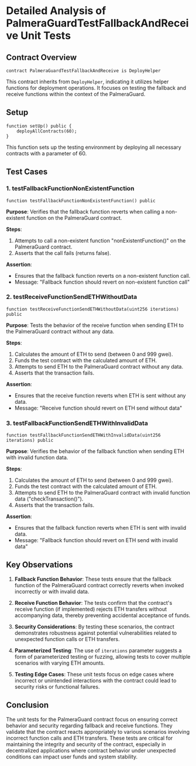 # Detailed Analysis of PalmeraGuardTestFallbackAndReceive Unit Tests

## Contract Overview

```solidity
contract PalmeraGuardTestFallbackAndReceive is DeployHelper
```

This contract inherits from `DeployHelper`, indicating it utilizes helper functions for deployment operations. It focuses on testing the fallback and receive functions within the context of the PalmeraGuard.

## Setup

```solidity
function setUp() public {
    deployAllContracts(60);
}
```

This function sets up the testing environment by deploying all necessary contracts with a parameter of 60.

## Test Cases

### 1. testFallbackFunctionNonExistentFunction

```solidity
function testFallbackFunctionNonExistentFunction() public
```

**Purpose**: Verifies that the fallback function reverts when calling a non-existent function on the PalmeraGuard contract.

**Steps**:

1. Attempts to call a non-existent function "nonExistentFunction()" on the PalmeraGuard contract.
2. Asserts that the call fails (returns false).

**Assertion**:

- Ensures that the fallback function reverts on a non-existent function call.
- Message: "Fallback function should revert on non-existent function call"

### 2. testReceiveFunctionSendETHWithoutData

```solidity
function testReceiveFunctionSendETHWithoutData(uint256 iterations) public
```

**Purpose**: Tests the behavior of the receive function when sending ETH to the PalmeraGuard contract without any data.

**Steps**:

1. Calculates the amount of ETH to send (between 0 and 999 gwei).
2. Funds the test contract with the calculated amount of ETH.
3. Attempts to send ETH to the PalmeraGuard contract without any data.
4. Asserts that the transaction fails.

**Assertion**:

- Ensures that the receive function reverts when ETH is sent without any data.
- Message: "Receive function should revert on ETH send without data"

### 3. testFallbackFunctionSendETHWithInvalidData

```solidity
function testFallbackFunctionSendETHWithInvalidData(uint256 iterations) public
```

**Purpose**: Verifies the behavior of the fallback function when sending ETH with invalid function data.

**Steps**:

1. Calculates the amount of ETH to send (between 0 and 999 gwei).
2. Funds the test contract with the calculated amount of ETH.
3. Attempts to send ETH to the PalmeraGuard contract with invalid function data ("checkTransaction()").
4. Asserts that the transaction fails.

**Assertion**:

- Ensures that the fallback function reverts when ETH is sent with invalid data.
- Message: "Fallback function should revert on ETH send with invalid data"

## Key Observations

1. **Fallback Function Behavior**: These tests ensure that the fallback function of the PalmeraGuard contract correctly reverts when invoked incorrectly or with invalid data.

2. **Receive Function Behavior**: The tests confirm that the contract's receive function (if implemented) rejects ETH transfers without accompanying data, thereby preventing accidental acceptance of funds.

3. **Security Considerations**: By testing these scenarios, the contract demonstrates robustness against potential vulnerabilities related to unexpected function calls or ETH transfers.

4. **Parameterized Testing**: The use of `iterations` parameter suggests a form of parameterized testing or fuzzing, allowing tests to cover multiple scenarios with varying ETH amounts.

5. **Testing Edge Cases**: These unit tests focus on edge cases where incorrect or unintended interactions with the contract could lead to security risks or functional failures.

## Conclusion

The unit tests for the PalmeraGuard contract focus on ensuring correct behavior and security regarding fallback and receive functions. They validate that the contract reacts appropriately to various scenarios involving incorrect function calls and ETH transfers. These tests are critical for maintaining the integrity and security of the contract, especially in decentralized applications where contract behavior under unexpected conditions can impact user funds and system stability.